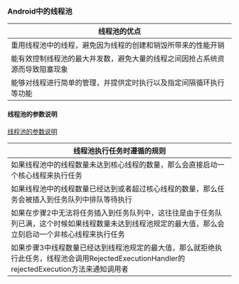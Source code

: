 ### Android中的线程池

|线程池的优点|
|------|
|重用线程池中的线程，避免因为线程的创建和销毁所带来的性能开销|
|能有效控制线程池的最大并发数，避免大量的线程之间因抢占系统资源而导致阻塞现象|
|能够对线程进行简单的管理，并提供定时执行以及指定间隔循环执行等功能|

#### 线程池的参数说明
[线程池的参数说明](https://github.com/ningbaoqi/Handler/commit/7a2bf3cee7a6c6896b2c87551196a7aea9209419)

|线程池执行任务时遵循的规则|
|------|
|如果线程池中的线程数量未达到核心线程的数量，那么会直接启动一个核心线程来执行任务|
|如果线程池中的线程数量已经达到或者超过核心线程的数量，那么任务会被插入到任务队列中排队等待执行|
|如果在步骤2中无法将任务插入到任务队列中，这往往是由于任务队列已满，这个时候如果线程数量未达到线程池规定的最大值，那么会立刻启动一个非核心线程来执行任务|
|如果步骤3中线程数量已经达到线程池规定的最大值，那么就拒绝执行此任务，线程池会调用RejectedExecutionHandler的rejectedExecution方法来通知调用者|
